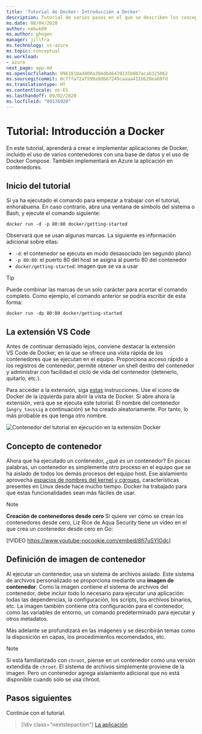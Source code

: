 ```yaml
---
title: 'Tutorial de Docker: Introducción a Docker'
description: Tutorial de varios pasos en el que se describen los conceptos básicos sobre cómo trabajar con Docker con Visual Studio Code.
ms.date: 08/04/2020
author: nebuk89
ms.author: ghogen
manager: jillfra
ms.technology: vs-azure
ms.topic: conceptual
ms.workload:
- azure
next_page: app.md
ms.openlocfilehash: 9961810ad408a384db46439235b0b7acab325062
ms.sourcegitcommit: 6cfffa72af599a9d667249caaaa411bb28ea69fd
ms.translationtype: HT
ms.contentlocale: es-ES
ms.lasthandoff: 09/02/2020
ms.locfileid: "89176920"
---
```

# <a name="tutorial-get-started-with-docker"></a>Tutorial: Introducción a Docker

En este tutorial, aprenderá a crear e implementar aplicaciones de Docker, incluido el uso de varios contenedores con una base de datos y el uso de Docker Compose. También implementará en Azure la aplicación en contenedores.

## <a name="start-the-tutorial"></a>Inicio del tutorial

Si ya ha ejecutado el comando para empezar a trabajar con el tutorial, enhorabuena.  En caso contrario, abra una ventana de símbolo del sistema o Bash, y ejecute el comando siguiente:

```cli
docker run -d -p 80:80 docker/getting-started
```

Observará que se usan algunas marcas. La siguiente es información adicional sobre ellas:

- `-d`: el contenedor se ejecuta en modo desasociado (en segundo plano)
- `-p 80:80`: el puerto 80 del host se asigna al puerto 80 del contenedor
- `docker/getting-started`: imagen que se va a usar

> [!TIP]
> Puede combinar las marcas de un solo carácter para acortar el comando completo.
> Como ejemplo, el comando anterior se podría escribir de esta forma:
>
> ```cli
> docker run -dp 80:80 docker/getting-started
> ```

## <a name="the-vs-code-extension"></a>La extensión VS Code

Antes de continuar demasiado lejos, conviene destacar la extensión VS Code de Docker, en la que se ofrece una vista rápida de los contenedores que se ejecutan en el equipo. Proporciona acceso rápido a los registros de contenedor, permite obtener un shell dentro del contenedor y administrar con facilidad el ciclo de vida del contenedor (detenerlo, quitarlo, etc.).

Para acceder a la extensión, siga [estas](https://code.visualstudio.com/docs/containers/overview) instrucciones. Use el icono de Docker de la izquierda para abrir la vista de Docker. Si abre ahora la extensión, verá que se ejecuta este tutorial. El nombre del contenedor (`angry_taussig` a continuación) se ha creado aleatoriamente. Por tanto, lo más probable es que tenga otro nombre.

![Contenedor del tutorial en ejecución en la extensión Docker](media/vs-tutorial-in-extension.png)

## <a name="what-is-a-container"></a>Concepto de contenedor

Ahora que ha ejecutado un contenedor, ¿qué *es* un contenedor? En pocas palabras, un contenedor es simplemente otro proceso en el equipo que se ha aislado de todos los demás procesos del equipo host. Ese aislamiento aprovecha [espacios de nombres del kernel y cgroups](https://medium.com/@saschagrunert/demystifying-containers-part-i-kernel-space-2c53d6979504), características presentes en Linux desde hace mucho tiempo. Docker ha trabajado para que estas funcionalidades sean más fáciles de usar.

> [!NOTE]
> **Creación de contenedores desde cero** Si quiere ver cómo se crean los contenedores desde cero, Liz Rice de Aqua Security tiene un vídeo en el que crea un contenedor desde cero en Go:
>
> [!VIDEO https://www.youtube-nocookie.com/embed/8fi7uSYlOdc]

## <a name="what-is-a-container-image"></a>Definición de imagen de contenedor

Al ejecutar un contenedor, usa un sistema de archivos aislado. Este sistema de archivos personalizado se proporciona mediante una **imagen de contenedor**. Como la imagen contiene el sistema de archivos del contenedor, debe incluir todo lo necesario para ejecutar una aplicación: todas las dependencias, la configuración, los scripts, los archivos binarios, etc. La imagen también contiene otra configuración para el contenedor, como las variables de entorno, un comando predeterminado para ejecutar y otros metadatos.

Más adelante se profundizará en las imágenes y se describirán temas como la disposición en capas, los procedimientos recomendados, etc.

> [!NOTE]
> Si está familiarizado con `chroot`, piense en un contenedor como una versión extendida de `chroot`. El sistema de archivos simplemente proviene de la imagen. Pero un contenedor agrega aislamiento adicional que no está disponible cuando solo se usa chroot.

## <a name="next-steps"></a>Pasos siguientes

Continúe con el tutorial.

> [!div class="nextstepaction"]
> [La aplicación](your-application.md)
